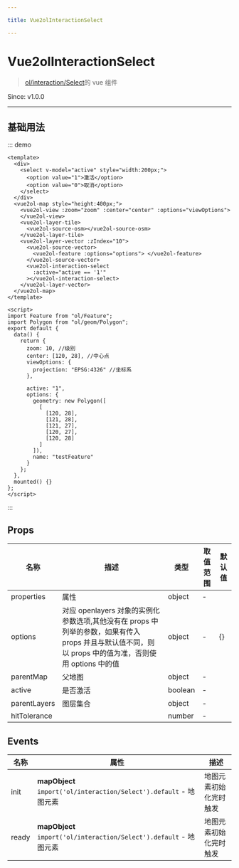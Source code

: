```yaml
---

title: Vue2olInteractionSelect

---
```


# Vue2olInteractionSelect

> [ol/interaction/Select](https://openlayers.org/en/latest/apidoc/module-ol_interaction_Select-Select.html)的 vue 组件

Since: v1.0.0

---

## 基础用法

::: demo

```vue
<template>
  <div>
    <select v-model="active" style="width:200px;">
      <option value="1">激活</option>
      <option value="0">取消</option>
    </select>
  </div>
  <vue2ol-map style="height:400px;">
    <vue2ol-view :zoom="zoom" :center="center" :options="viewOptions">
    </vue2ol-view>
    <vue2ol-layer-tile>
      <vue2ol-source-osm></vue2ol-source-osm>
    </vue2ol-layer-tile>
    <vue2ol-layer-vector :zIndex="10">
      <vue2ol-source-vector>
        <vue2ol-feature :options="options"> </vue2ol-feature>
      </vue2ol-source-vector>
      <vue2ol-interaction-select
        :active="active == '1'"
      ></vue2ol-interaction-select>
    </vue2ol-layer-vector>
  </vue2ol-map>
</template>

<script>
import Feature from "ol/Feature";
import Polygon from "ol/geom/Polygon";
export default {
  data() {
    return {
      zoom: 10, //级别
      center: [120, 28], //中心点
      viewOptions: {
        projection: "EPSG:4326" //坐标系
      },

      active: "1",
      options: {
        geometry: new Polygon([
          [
            [120, 28],
            [121, 28],
            [121, 27],
            [120, 27],
            [120, 28]
          ]
        ]),
        name: "testFeature"
      }
    };
  },
  mounted() {}
};
</script>
```

:::

## Props

| 名称         | 描述                                                                                                                                                  | 类型    | 取值范围 | 默认值 |
| ------------ | ----------------------------------------------------------------------------------------------------------------------------------------------------- | ------- | -------- | ------ |
| properties   | 属性                                                                                                                                                  | object  | -        |        |
| options      | 对应 openlayers 对象的实例化参数选项,其他没有在 props 中列举的参数，如果有传入 props 并且与默认值不同，则以 props 中的值为准，否则使用 options 中的值 | object  | -        | {}     |
| parentMap    | 父地图                                                                                                                                                | object  | -        |        |
| active       | 是否激活                                                                                                                                              | boolean | -        |        |
| parentLayers | 图层集合                                                                                                                                              | object  | -        |        |
| hitTolerance |                                                                                                                                                       | number  | -        |        |

## Events

| 名称  | 属性                                                               | 描述                   |
| ----- | ------------------------------------------------------------------ | ---------------------- |
| init  | **mapObject** `import('ol/interaction/Select').default` - 地图元素 | 地图元素初始化完时触发 |
| ready | **mapObject** `import('ol/interaction/Select').default` - 地图元素 | 地图元素初始化完时触发 |
